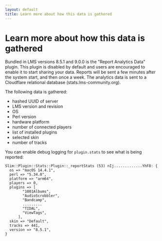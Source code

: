 ```yaml
---
layout: default
title: Learn more about how this data is gathered
---
```


# Learn more about how this data is gathered

Bundled in LMS versions 8.5.1 and 9.0.0 is the "Report Analytics Data" plugin. This plugin is disabled by default and users are encouraged to enable it to start sharing your data. Reports will be sent a few minutes after the system start, and then once a week. The analytics data is sent to a Cloudflare relational database (stats.lms-community.org).

The following data is gathered:

- hashed UUID of server
- LMS version and revision
- OS
- Perl version
- hardware platform
- number of connected players
- list of installed plugins
- selected skin
- number of tracks

You can enable debug logging for `plugin.stats` to see what is being reported:

```
Slim::Plugin::Stats::Plugin::_reportStats (53) nIj.............YhF8: {
  os => "macOS 14.4.1",
  perl => "5.34.0",
  platform => "arm64",
  players => 0,
  plugins => [
        "1001Albums",
        "AudioScrobbler",
        "Bandcamp",
        .........
        "TIDAL",
        "ViewTags",
      ],
  skin => "Default",
  tracks => 441,
  version => "8.5.1",
}
```
